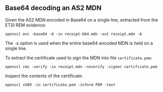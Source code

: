 
## Base64 decoding an AS2 MDN

Given the AS2 MDN encoded in Base64 on a single line, extracted from the ETSI REM evidence:

    openssl enc -base64 -d -in receipt-b64.mdn -out receipt.mdn -A
    
The `-A` option is used when the entire base64 encoded MDN is held on a single line.    

To extract the certificate used to sign the MDN into file `certificate.pem`:

    openssl cms -verify -in receipt.mdn -noverify -signer certificate.pem

Inspect the contents of the certificate:

    openssl x509 -in certificate.pem -inform PEM -text
        